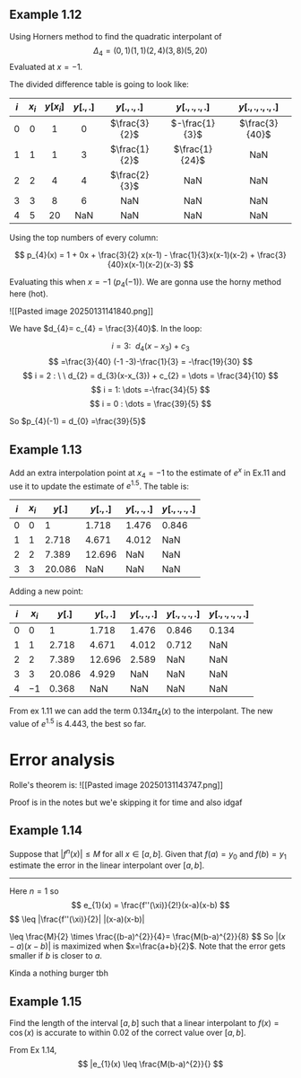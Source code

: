 ## Example 1.12

Using Horners method to find the quadratic interpolant of $$
\Delta_{4}=(0,1) (1,1) (2,4) (3,8) (5,20)
$$
Evaluated at $x = -1$.

The divided difference table is going to look like:



| $i$ | $x_{i}$ | $y[x_{i}]$ | $y[.,.]$ |  $y[.,.,.]$   |  $y[.,.,.,.]$  | $y[.,.,.,.,.]$ |
| :-: | :-----: | :--------: | :------: | :-----------: | :------------: | :------------: |
|  0  |    0    |     1      |    0     | $\frac{3}{2}$ | $-\frac{1}{3}$ | $\frac{3}{40}$ |
|  1  |    1    |     1      |    3     | $\frac{1}{2}$ | $\frac{1}{24}$ |      NaN       |
|  2  |    2    |     4      |    4     | $\frac{2}{3}$ |      NaN       |      NaN       |
|  3  |    3    |     8      |    6     |      NaN      |      NaN       |      NaN       |
|  4  |    5    |     20     |   NaN    |      NaN      |      NaN       |      NaN       |

Using the top numbers of every column:

$$
p_{4}(x) = 1 + 0x + \frac{3}{2} x(x-1) - \frac{1}{3}x(x-1)(x-2) + \frac{3}{40}x(x-1)(x-2)(x-3)
$$

Evaluating this when $x = -1$ ($p_{4}(-1)$). We are gonna use the horny method here (hot).

![[Pasted image 20250131141840.png]]

We have $d_{4}= c_{4} = \frac{3}{40}$. In the loop:

$$i = 3 : \ \ d_{4}(x-x_{3}) + c_{3}$$
$$
=\frac{3}{40} (-1 -3)-\frac{1}{3} = -\frac{19}{30}
$$
$$
i = 2 : \ \ d_{2} = d_{3}(x-x_{3}) + c_{2}  = \dots = \frac{34}{10}
$$
$$
i = 1: \dots =-\frac{34}{5}
$$
$$
i = 0 : \dots = \frac{39}{5}
$$

So $p_{4}(-1) = d_{0} =\frac{39}{5}$

## Example 1.13

Add an extra interpolation point at $x_{4} = -1$ to the estimate of $e^{x}$ in Ex.11 and use it to update the estimate of $e^{1.5}$. The table is:

| $i$ | $x_{i}$ | $y[.]$ | $y[.,.]$ | $y[.,.,.]$ | $y[.,.,.,.]$ |
| --- | ------- | ------ | -------- | ---------- | ------------ |
| 0   | 0       | 1      | 1.718    | 1.476      | 0.846        |
| 1   | 1       | 2.718  | 4.671    | 4.012      | NaN          |
| 2   | 2       | 7.389  | 12.696   | NaN        | NaN          |
| 3   | 3       | 20.086 | NaN      | NaN        | NaN          |
Adding a new point:

| $i$ | $x_{i}$ | $y[.]$ | $y[.,.]$ | $y[.,.,.]$ | $y[.,.,.,.]$ | $y[.,.,.,.,.]$ |
| --- | ------- | ------ | -------- | ---------- | ------------ | -------------- |
| 0   | 0       | 1      | 1.718    | 1.476      | 0.846        | 0.134          |
| 1   | 1       | 2.718  | 4.671    | 4.012      | 0.712        | NaN            |
| 2   | 2       | 7.389  | 12.696   | 2.589      | NaN          | NaN            |
| 3   | 3       | 20.086 | 4.929    | NaN        | NaN          | NaN            |
| 4   | $-1$    | 0.368  | NaN      | NaN        | NaN          | NaN            |
From ex 1.11 we can add the term $0.134\pi_{4}(x)$ to the interpolant. The new value of $e^{1.5}$ is $4.443$, the best so far.

# Error analysis

Rolle's theorem is:
![[Pasted image 20250131143747.png]]

Proof is in the notes but we'e skipping it for time and also idgaf


## Example 1.14

Suppose that $|f^{n}(x)| \leq M$ for all $x \in [a,b]$. Given that $f(a) = y_{0}$ and $f(b) = y_{1}$ estimate the error in the linear interpolant over $[a,b]$.

---

Here $n = 1$ so $$
e_{1}(x) = \frac{f''(\xi)}{2!}(x-a)(x-b)
$$
$$
\leq |\frac{f''(\xi)}{2}| |(x-a)(x-b)|

$$
$$
\leq \frac{M}{2} \times \frac{(b-a)^{2}}{4}= \frac{M(b-a)^{2}}{8}
$$
So $|(x-a)(x-b)|$ is maximized when $x=\frac{a+b}{2}$. Note that the error gets smaller if $b$ is closer to $a$.

Kinda a nothing burger tbh


## Example 1.15

Find the length of the interval $[a,b]$ such that a linear interpolant to $f(x) = \cos (x)$ is accurate to within $0.02$ of the correct value over $[a,b]$.

From Ex 1.14, $$
|e_{1}(x) \leq \frac{M(b-a)^{2}}{}
$$